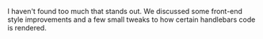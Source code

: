 I haven't found too much that stands out.
We discussed some front-end style improvements
and a few small tweaks to how certain handlebars
code is rendered.
